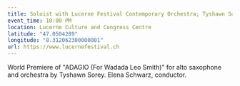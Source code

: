 ```yaml
---
title: Soloist with Lucerne Festival Contemporary Orchestra; Tyshawn Sorey World Premiere
event_time: 10:00 PM
location: Lucerne Culture and Congress Centre
latitude: "47.0504289"
longitude: "8.312062300000001"
url: https://www.lucernefestival.ch
---
```

World Premiere of "ADAGIO (For Wadada Leo Smith)" for alto saxophone and orchestra by Tyshawn Sorey. Elena Schwarz, conductor.